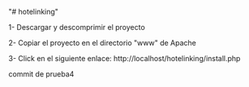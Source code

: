 "# hotelinking" 

1- Descargar y descomprimir el proyecto

2- Copiar el proyecto en el directorio "www" de Apache

3- Click en el siguiente enlace: http://localhost/hotelinking/install.php

commit de prueba4

